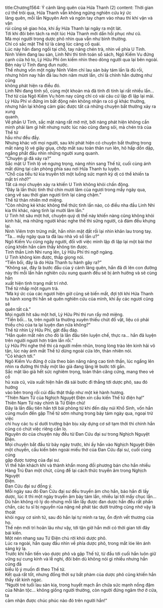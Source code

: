 title:Chương1564: Ý cảnh lãng quên của Hứa Thanh (2)
content:
Thời gian cứ thế trôi qua, Hứa Thanh vẫn không ngừng nghiên cứu ký ức<br>lãng quên, mỗi lần Nguyên Anh và ngón tay chạm vào nhau thì khí vận và vận<br>rủi cũng sẽ giao hòa, khi ấy Hứa Thanh lại ngây ra một lát.<br>Tới khi đôi bên tách ra một lúc Hứa Thanh mới dần hồi phục như cũ.<br>Mà mọi người trong dược phô nhìn qua vẫn như bình thường.<br>Chỉ có sắc mặt Thế tử là càng lúc càng cổ quái.<br>Lúc này hắn đang ngồi tại chỗ, tay nâng chén trà, nhìn về phía U Tinh.<br>Ninh Viêm đang lau sàn, Linh Nhi thì tính toán sổ sách, Ngô Kiếm Vu đứng<br>cạnh cửa hô to, Lý Hữu Phỉ ôm kiếm nhìn theo dòng người qua lại bên ngoài.<br>Bên này U Tinh đang đun nước.<br>Thế nhưng vốn một ngày Ninh Viêm chỉ lau sàn bảy tám lần là đủ rồi,<br>nhưng hôm nay hắn đã lau hơn năm mươi lần, chỉ là chính hắn dường như cũng<br>không phát hiện ra điều đó.<br>Linh Nhi đang tính sổ, cùng một khoản mà đã tính đi tính lại rất nhiều lần...<br>Thơ từ của Ngô Kiếm Vu hôm nay cũng chỉ có vài câu cứ lặp đi lặp lại mãi.<br>Lý Hữu Phỉ vì đứng im bất động nên không nhận ra có gì khác thường,<br>nhưng hắn lại không cảm giác được tất cả những chuyện bất thường xảy ra xung<br>quanh.<br>Về phần U Tinh, sắc mặt nàng rất mờ mịt, bởi nàng phát hiện không cần<br>mình phải làm gì hết nhưng nước lúc nào cũng đang sôi, mà chén trà của Thế tử<br>hầu như đều đầy.<br>Nhưng khác với mọi người, sau khi phát hiện có chuyện bất thường trong<br>mắt nàng lộ vẻ giãy giụa, chớp mắt sau toàn thân run lên, hô hấp dồn dập,<br>ngẩng phắt đầu nhìn những người xung quanh.<br>“Chuyện gì đã xảy ra?”<br>Sắc mặt U Tinh lộ vẻ ngưng trọng, nàng nhìn sang Thế tử, cuối cùng ánh<br>mắt dừng tại căn phòng phía sau nơi Hứa Thanh tu luyện.<br>“Chỗ của tiểu tử kia truyền tới một luồng sức mạnh kỳ dị có thể khiến ta<br>mất trí nhớ?”<br>Tất cả mọi chuyện xảy ra khiến U Tinh không khỏi chấn động.<br>“Đây là lần thức tỉnh thứ chín mươi lăm của ngươi trong mấy ngày qua,<br>càng về sau thời gian ngươi tỉnh lại càng chậm.”<br>Thế tử thản nhiên mở miệng.<br>“Còn những kẻ khác không thể thức tỉnh lần nào, có điều nha đầu Linh Nhi<br>kia thì khác, nàng tỉnh lại mười lăm lần.”<br>U Tinh hít sâu một hơi, chuyện quỷ dị thế này khiến nàng cũng không khỏi<br>kinh hãi, mà những người khác nghe thế thì sững người, cả đám đều khựng lại.<br>Ninh Viêm trợn trừng mắt, hắn nhìn mặt đất rồi lại nhìn khăn lau trong tay.<br>“Ta... mấy ngày qua ta đã lau nhà vô số lần ư?”<br>Ngô Kiếm Vu cũng ngây người, đối với việc mình lặp đi lặp lại một bài thơ<br>cũng khiến hắn cảm thấy không tin được.<br>Tinh thần Linh Nhi rung lên, Lý Hữu Phỉ thì ngỡ ngàng.<br>U Tinh không kìm được, thấp giọng nói.<br>“Tiền bối, đây là do Hứa Thanh tu hành gây ra?”<br>“Không sai, đây là bước đầu của ý cảnh lãng quên, hắn đã đi lên con đường<br>này thì mỗi lần hắn nghiên cứu xung quanh đều sẽ bị ảnh hưởng và sẽ cùng hắn<br>xuất hiện tình trạng mất trí nhớ.<br>Thế tử nhấp một ngụm trà.<br>“Mà ký ức của các ngươi hiện giờ cũng sẽ biến mất, đợi tới khi Hứa Thanh<br>tu hành xong thì hắn sẽ quên nghiên cứu của mình, khi ấy các ngươi cũng sẽ<br>quên tất cả.”<br>Mọi người hít sâu một hơi, Lý Hữu Phỉ thì run rẩy mở miệng.<br>“Tiền bối... ta, trên người ta thường xuyên thiếu chút đồ vật, liệu có phải<br>thiếu chủ của ta lại luyện đan nữa không?”<br>Thế tử nhìn Lý Hữu Phỉ, gật đầu đáp.<br>“Hắn quên mất nên cho đó là lần đầu tiên luyện chế, thực ra... hắn đã luyện<br>trên người ngươi hơn trăm lần rồi.”<br>Lý Hữu Phỉ nghe thế thì cả người mềm nhũn, trong lòng trào lên kinh hãi vô<br>tận, lúc này ánh mắt Thế tử dừng ngoài cửa lớn, thản nhiên nói.<br>“Có khách tới.”<br>Ngô Kiếm Vu đứng ở cửa theo bản năng nâng cao tinh thần, lúc ngẩng lên<br>nhìn ra đường thì thấy một lão giả đang lặng lẽ bước tới gần.<br>Sắc mặt lão giả hết sức nghiêm trọng, toàn thân căng cứng, mang theo vẻ cổ<br>hủ xưa cũ, vừa xuất hiện hắn đã sải bước đi thẳng tới dược phô, sau đó hướng<br>vào bên trong rồi cúi đầu thật thấp như một kẻ hành hương.<br>“Thiên Nam Tử của Nghịch Nguyệt Điện xin cầu kiến Thế tử điện hạ!”<br>Thiên Nam Tử này chính là Tứ Điện chủ!<br>Đây là lần đầu tiên hắn tới bái phỏng từ khi đến dãy núi Khổ Sinh, vốn hắn<br>cũng muốn đến gặp Thế tử sớm nhưng trong bảy tám ngày qua, ngoại trừ việc<br>chỉ huy các tu sĩ dưới trướng bận bịu xây dựng cơ sở tạm thời thì chính hắn<br>cũng có chút việc riêng cần lo.<br>Nguyên do của chuyện này đều từ Đan Cửu đại sư trong Nghịch Nguyệt<br>Điện.<br>Mọi chuyện bắt đầu từ bảy ngày trước, khi ấy hắn vào Nghịch Nguyệt Điện<br>một chuyến, cầu kiến bên ngoài miếu thờ của Đan Cửu đại sư, cuối cùng cũng<br>gặp được tượng của đại sư.<br>Vì thế hắn khách khí và thành khẩn mong đối phương bán cho hắn nhiều<br>Hàng Trú Đan một chút, cũng để lại cách thức truyền âm trong Nghịch Nguyệt<br>Điện.<br>Đan Cửu đại sư đồng ý.<br>Mỗi ngày sau đó Đan Cửu đại sư đều truyền âm cho hắn, bảo hắn đi lấy<br>dược, lúc ít thì một ngày truyền âm bảy tám lần, nhiều lại tới mấy chục lần...<br>Dù hắn không rõ lý do nhưng mỗi lần lấy được đan dược hắn đều rất phấn<br>chấn, các tu sĩ bị nguyền rủa nặng nề phát tác dưới trướng cũng nhờ vậy là thoát<br>khỏi nguy cơ sinh tử, sau đó hắn lại tự mình ra tay, ổn định vết thương của họ.<br>Thế nên mới trì hoãn lâu như vậy, tới tận giờ hắn mới có thời gian tới đây<br>bái kiến.<br>Một nén nhang sau Tứ Điện chủ rời khỏi dược phô.<br>Lúc ra ngoài, hắn quay đầu nhìn về phía dược phô, trong mắt lóe lên ánh<br>sáng kỳ lạ.<br>Trước khi hắn tiến vào dược phô và gặp Thế tử, từ đầu tới cuối hắn luôn giữ<br>vững sự cung kính và lễ nghi, đôi bên dù không nói gì nhiều nhưng hắn cũng đã<br>biểu lộ ý muốn đi theo Thế tử.<br>Kết quả rất tốt, nhưng đồng thời sự bất phàm của dược phô cũng khiến hắn<br>thấy rất kinh ngạc.<br>“Người trẻ tuổi lau sàn kia, trong huyết mạch ẩn chứa sức mạnh nồng đậm<br>của Nhân tộc... không giống người thường, còn người đứng ngâm thơ ở cửa, ta<br>cảm nhận được chúc phúc nào đó trên người hắn!”